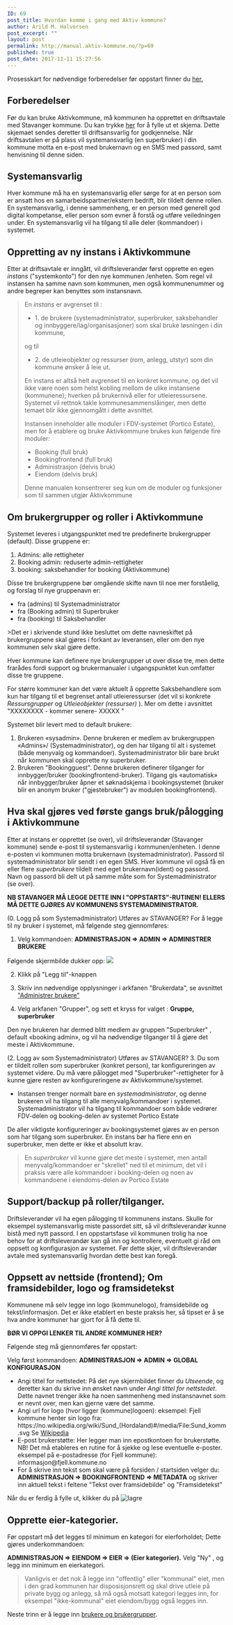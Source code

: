 ```yaml
---
ID: 69
post_title: Hvordan komme i gang med Aktiv kommune?
author: Arild M. Halvorsen
post_excerpt: ""
layout: post
permalink: http://manual.aktiv-kommune.no/?p=69
published: true
post_date: 2017-11-11 15:27:56
---
```

Prosesskart for nødvendige forberedelser før oppstart finner du <a href="http://manual.aktiv-kommune.no/wp-content/uploads/2018/01/Aktivkommune-prosesskart-for-nødvendige-forberedelser-før-oppstart-PDF-1.pdf">her.</a>

<h2>Forberedelser</h2>
Før du kan bruke Aktivkommune, må kommunen ha opprettet en driftsavtale med Stavanger kommune. Du kan trykke <a href="#">her</a> for å fylle ut et skjema. Dette skjemaet sendes deretter til driftsansvarlig for godkjennelse. Når driftsavtalen er på plass vil systemansvarlig (en superbruker) i din kommune motta en e-post med brukernavn og en SMS med passord, samt henvisning til denne siden.

<h2>Systemansvarlig</h2>
Hver kommune må ha en systemansvarlig eller sørge for at en person som er ansatt hos en samarbeidspartner/ekstern bedrift, blir tildelt denne rollen. En systemansvarlig, i denne sammenheng, er en person med generell god digital kompetanse, eller person som evner å forstå og utføre veiledningen under. En systemansvarlig vil ha tilgang til alle deler (kommandoer) i systemet.

<h2>Oppretting av ny instans i Aktivkommune</h2>
Etter at driftsavtale er inngått, vil driftsleverandør først opprette en egen <em>instans</em> ("systemkonto") for den nye kommunen /enheten. Som regel vil instansen ha samme navn som kommunen, men også kommunenummer og andre begreper kan benyttes som instansnavn.

<blockquote>En <em>instans</em> er avgrenset til :
<ul>
 	<li>1. de brukere (systemadministrator, superbruker, saksbehandler og innbyggere/lag/organisasjoner) som skal bruke løsningen i din kommune,</li>
</ul>
og til
<ul>
 	<li>2. de utleieobjekter og ressurser (rom, anlegg, utstyr) som din kommune ønsker å leie ut.</li>
</ul>
En instans er altså helt avgrenset til en konkret kommune, og det vil ikke være noen som helst kobling mellom de ulike instansene (kommunene); hverken på brukernivå eller for utleieressursene. Systemet vil rettnok takle kommunesammenslåinger, men dette temaet blir ikke gjennomgått i dette avsnittet.

Instansen inneholder alle moduler i FDV-systemet (Portico Estate), men for å etablere og bruke Aktivkommune brukes kun følgende fire moduler:

* Booking (full bruk)
* Bookingfrontend (full bruk)
* Administrasjon (delvis bruk)
* Eiendom (delvis bruk)

Denne manualen konsentrerer seg kun om de moduler og funksjoner som til sammen utgjør Aktivkommune</blockquote>

<h2>Om brukergrupper og roller i Aktivkommune</h2>
Systemet leveres i utgangspunktet med tre predefinerte brukergrupper (default). Disse gruppene er:

1. Admins: alle rettigheter
2. Booking admin: reduserte admin-rettigheter
3. booking: saksbehandler for booking (Aktivkommune)

Disse tre brukergruppene bør omgående skifte navn til noe mer forståelig, og forslag til nye gruppenavn er:

* fra (admins) til Systemadministrator
* fra (Booking admin) til Superbruker
* fra (booking) til Saksbehandler

&gt;Det er i skrivende stund ikke besluttet om dette navneskiftet på brukergruppene skal gjøres i forkant av leveransen, eller om den nye kommunen selv skal gjøre dette.

Hver kommune kan definere nye brukergrupper ut over disse tre, men dette frarådes fordi support og brukermanualer i utgangspunktet kun omfatter disse tre gruppene.

For større kommuner kan det være aktuelt å opprette Saksbehandlere som kun har tilgang til et begrenset antall utleieressurser (det vil si konkrete <em>Ressursgrupper</em> og <em>Utleieobjekter (ressurser) </em>). Mer om dette i avsnittet "XXXXXXXX - kommer senere- XXXXX "

Systemet blir levert med to default brukere:

1. Brukeren «sysadmin». Denne brukeren er medlem av brukergruppen «Admins»/ (Systemadministrator), og den har tilgang til alt i systemet (både menyvalg og kommandoer). Systemadministrator blir bare brukt når kommunen skal opprette ny superbruker.
2. Brukeren "Bookingguest". Denne brukeren definerer tilganger for innbygger/bruker (bookingfrontend-bruker). Tilgang gis «automatisk» når innbygger/bruker åpner et søknadskjema i bookingsystemet (bruker blir en anonym bruker ("gjestebruker") av modulen bookingfrontend).

<h2>Hva skal gjøres ved første gangs bruk/pålogging i Aktivkommune</h2>
Etter at instans er opprettet (se over), vil driftsleverandør (Stavanger kommune) sende e-post til systemansvarlig i kommunen/enheten. I denne e-posten vi kommunen motta brukernavn (systemadministrator). Passord til systemadministrator blir sendt i en egen SMS. Hver kommune vil også få en eller flere <em>superbrukere</em> tildelt med eget brukernavn(ident) og passord. Navn og passord bli delt ut på samme måte som for Systemadministrator (se over).

<strong> NB STAVANGER MÅ LEGGE DETTE INN I "OPPSTARTS"-RUTINEN! ELLERS MÅ DETTE GJØRES AV KOMMUNENS SYSTEMADMINISTRATOR.</strong>

(0. Logg på som Systemadministrator) Utføres av STAVANGER?
For å legge til ny bruker i systemet, må følgende steg gjennomføres:

1. Velg kommandoen:
<strong>ADMINISTRASJON => ADMIN => ADMINISTRER BRUKERE</strong>

Følgende skjermbilde dukker opp:
<img src="http://manual.aktiv-kommune.no/wp-content/uploads/2018/01/Skjermbilde Opprette ny brukar.png" />


2. Klikk på "Legg til"-knappen

3. Skriv inn nødvendige opplysninger i arkfanen "Brukerdata", se avsnittet 
 <a href="http://manual.aktiv-kommune.no/?p=267">"Administrer brukere"</a>

4. Velg arkfanen "Grupper", og sett et kryss for valget : 
    <strong>Gruppe, superbruker</strong>


Den nye brukeren har dermed blitt medlem av gruppen "Superbruker" , default «booking admin», og vil ha nødvendige tilganger til å gjøre det meste i Aktivkommune.

(2. Logg av som Systemadministrator) Utføres av STAVANGER?
3. Du som er tildelt rollen som superbruker (konkret person), tar konfigureringen av systemet videre.
Du må være pålogget med "Superbruker"-rettigheter for å kunne gjøre resten av konfigureringene av Aktivkommune/systemet.


<ul>
 	<li>Instansen trenger normalt bare en <em>systemadministrator</em>, og denne brukeren vil ha tilgang til alle menyvalg/kommandoer i systemet. Systemadministrator vil ha tilgang til kommandoer som både vedrører FDV-delen og booking-delen av systemet Portico Estate</li>
</ul>
De aller viktigste konfigureringer av bookingsystemet gjøres av en person som har tilgang som superbruker. En instans bør ha flere enn en superbruker, men dette er ikke et absolutt krav.


> En <em>superbruker</em> vil kunne gjøre det meste i systemet, men antall menyvalg/kommandoer er "skrellet" ned til et minimum, det vil i praksis være alle kommandoer i booking-delen og noen av kommandoene i eiendoms-delen av Portico Estate


<h2>Support/backup på roller/tilganger.</h2>
Driftsleverandør vil ha egen pålogging til kommunens instans. Skulle for eksempel systemansvarlig miste passordet sitt, så vil driftsleverandør kunne bistå med nytt passord. I en oppstartsfase vil kommunen trolig ha noe behov for at driftsleverandør kan gå inn og kontrollere, eventuelt gi råd om oppsett og konfigurasjon av systemet. Før dette skjer, vil driftsleverandør avtale med systemansvarlig hvordan dette best kan foregå.

<h2>Oppsett av nettside (frontend); Om framsidebilder, logo og framsidetekst</h2>
Kommunene må selv legge inn logo (kommunelogo), framsidebilde og tekst/informasjon. Det er ikke etablert en beste praksis her, så tipset er å se hva andre kommuner har gjort for å få dette til.

<strong>BØR VI OPPGI LENKER TIL ANDRE KOMMUNER HER?</strong>

Følgende steg må gjennomføres før oppstart:

Velg først kommandoen:
<strong>ADMINISTRASJON =&gt; ADMIN =&gt; GLOBAL KONFIGURASJON</strong>
<ul>
 	<li>Angi tittel for nettstedet:
På det nye skjermbildet finner du <em>Utseende</em>, og deretter kan du skrive inn ønsket navn under <em>Angi tittel for nettstedet</em>. Dette navnet trenger ikke ha noen sammenheng med instansnavnet som er nevnt over, men kan gjerne være det samme.</li>
 	<li>Angi url for logo (hvor ligger (kommune)logoen):
eksempel: Fjell kommune henter sin logo fra:
https://no.wikipedia.org/wiki/Sund_(Hordaland)#/media/File:Sund_komm.svg
Se <a href="https://no.wikipedia.org/wiki/Wikipedia:V%C3%A5pengalleri/Kommunev%C3%A5pen">Wikipedia</a></li>
 	<li>E-post brukerstøtte:
Her legger man inn epostkontoen for brukerstøtte. NB! Det må etableres en rutine for å sjekke og lese eventuelle e-poster.
eksempel på e-postadresse (for Fjell kommune): informasjon@fjell.kommune.no</li>
 	<li>For å skrive inn tekst som skal være på forsiden / startsiden velger du:
<strong>ADMINISTRASJON =&gt; BOOKINGFRONTEND =&gt; METADATA</strong>
og skriver inn aktuell tekst i feltene "Tekst over framsidebilde" og "Framsidetekst"</li>
</ul>

Når du er ferdig å fylle ut, klikker du på
<img src="http://manual.aktiv-kommune.no/wp-content/uploads/2018/01/lagre3.png" alt="lagre" />

## Opprette eier-kategorier.
Før oppstart må det legges til minimum en kategori for eierforholdet; Dette gjøres underkommandoen:

<strong>ADMINISTRASJON => EIENDOM => EIER => (Eier kategorier).</strong>
Velg "Ny" , og legg inn minimum en eierkategori.

> Vanligvis er det nok å legge inn "offentlig" eller "kommunal" eiet, men i den grad kommunen har disposisjonsrett og skal drive utleie på private bygg og anlegg, så må også motsatt kategori legges inn, for eksempel "ikke-kommunal" eiet eiendom/bygg også legges inn.

Neste trinn er å legge inn <a href="https://manual.aktiv-kommune.no/?p=267">brukere og brukergrupper</a>.